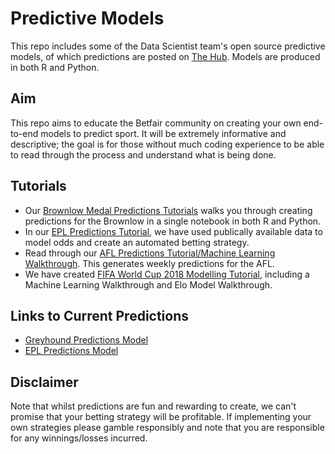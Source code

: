 # Predictive Models
This repo includes some of the Data Scientist team's open source predictive models, of which predictions are posted on [The Hub](https://www.betfair.com.au/hub/tools/models/). Models are produced in both R and Python.

## Aim
This repo aims to educate the Betfair community on creating your own end-to-end models to predict sport. It will be extremely informative and descriptive; the goal is for those without much coding experience to be able to read through the process and understand what is being done.

## Tutorials
* Our [Brownlow Medal Predictions Tutorials](https://github.com/betfair-datascientists/predictive-models/tree/master/brownlow) walks you through creating predictions for the Brownlow in a single notebook in both R and Python.
* In our [EPL Predictions Tutorial](https://github.com/betfair-datascientists/predictive-models/tree/master/epl), we have used publically available data to model odds and create an automated betting strategy.
* Read through our [AFL Predictions Tutorial/Machine Learning Walkthrough](https://github.com/betfair-datascientists/predictive-models/tree/master/afl). This generates weekly predictions for the AFL.
* We have created [FIFA World Cup 2018 Modelling Tutorial](https://github.com/betfair-datascientists/predictive-models/tree/master/world-cup), including a Machine Learning Walkthrough and Elo Model Walkthrough.

## Links to Current Predictions
* [Greyhound Predictions Model](https://www.betfair.com.au/hub/tools/models/greyhound-ratings-model/)
* [EPL Predictions Model](https://www.betfair.com.au/hub/tools/models/epl-predictions-model/)

## Disclaimer
Note that whilst predictions are fun and rewarding to create, we can't promise that your betting strategy will be profitable. If implementing your own strategies please gamble responsibly and note that you are responsible for any winnings/losses incurred.
